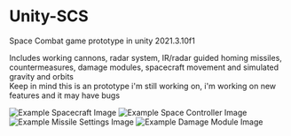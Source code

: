 # Unity-SCS
Space Combat game prototype in unity 2021.3.10f1<br>

Includes working cannons, radar system, IR/radar guided homing missiles, countermeasures, damage modules, spacecraft movement and simulated gravity and orbits<br>
Keep in mind this is an prototype i'm still working on, i'm working on new features and it may have bugs

![Example Spacecraft Image](https://github.com/Kheeto/Unity-SCS/blob/main/.github/space%20game%20test.PNG)
![Example Space Controller Image](https://github.com/Kheeto/Unity-SCS/blob/main/.github/ship%20inspector.PNG)
![Example Missile Settings Image](https://github.com/Kheeto/Unity-SCS/blob/main/.github/missile%20inspector.PNG)
![Example Damage Module Image](https://github.com/Kheeto/Unity-SCS/blob/main/.github/module%20inspector.PNG)
